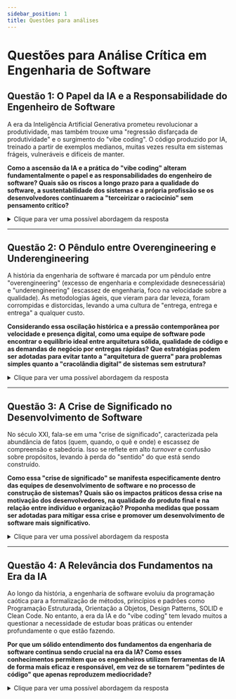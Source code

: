 ```yaml
---
sidebar_position: 1
title: Questões para análises
---
```


# Questões para Análise Crítica em Engenharia de Software

## Questão 1: O Papel da IA e a Responsabilidade do Engenheiro de Software

A era da Inteligência Artificial Generativa prometeu revolucionar a produtividade, mas também trouxe uma "regressão disfarçada de produtividade" e o surgimento do "vibe coding". O código produzido por IA, treinado a partir de exemplos medianos, muitas vezes resulta em sistemas frágeis, vulneráveis e difíceis de manter.

**Como a ascensão da IA e a prática do "vibe coding" alteram fundamentalmente o papel e as responsabilidades do engenheiro de software? Quais são os riscos a longo prazo para a qualidade do software, a sustentabilidade dos sistemas e a própria profissão se os desenvolvedores continuarem a "terceirizar o raciocínio" sem pensamento crítico?**

<details>
  <summary>Clique para ver uma possível abordagem da resposta</summary>
  
  A ascensão da IA e o "vibe coding" podem transformar o engenheiro de software de um "arquiteto de soluções" para, em alguns casos, um "pedinte de código" ou "entregador de tickets". O programador corre o risco de perder a capacidade fundamental de raciocinar, projetar e implementar soluções sólidas, acreditando que "pensar demais é desperdício" e que "arquitetura é frescura".

  Os riscos a longo prazo são significativos:
  *   **Degradação da Qualidade do Software**: A IA, ao reproduzir código medíocre, gera soluções duplicadas, vulneráveis e de procedência duvidosa, levando a sistemas frágeis e impossíveis de dar manutenção. Isso cria um ciclo de mediocridade que se retroalimenta.
  *   **Sustentabilidade dos Sistemas**: A falta de entendimento sobre lógica, arquitetura, refatoração, escalabilidade e performance resulta em uma "colcha de retalhos imprevisível" que ninguém ousa tocar ou refatorar. Isso compromete diretamente a longevidade e a evolução dos sistemas.
  *   **Esvaziamento da Profissão**: A IA não decide, não pensa, não projeta sistemas, não conhece o domínio, não tem empatia pelo usuário. A profissão de programador não será destruída pela IA em si, mas pela preguiça de não exercer pensamento crítico e responsabilidade técnica. Sem esses fundamentos, o engenheiro de software se torna um mero "copiador e colador" sem compreensão real do impacto de seu trabalho.
</details>

---

## Questão 2: O Pêndulo entre Overengineering e Underengineering

A história da engenharia de software é marcada por um pêndulo entre "overengineering" (excesso de engenharia e complexidade desnecessária) e "underengineering" (escassez de engenharia, foco na velocidade sobre a qualidade). As metodologias ágeis, que vieram para dar leveza, foram corrompidas e distorcidas, levando a uma cultura de "entrega, entrega e entrega" a qualquer custo.

**Considerando essa oscilação histórica e a pressão contemporânea por velocidade e presença digital, como uma equipe de software pode encontrar o equilíbrio ideal entre arquitetura sólida, qualidade de código e as demandas de negócio por entregas rápidas? Que estratégias podem ser adotadas para evitar tanto a "arquitetura de guerra" para problemas simples quanto a "cracolândia digital" de sistemas sem estrutura?**

<details>
  <summary>Clique para ver uma possível abordagem da resposta</summary>
  
  Encontrar o equilíbrio requer uma abordagem multifacetada que valorize tanto a excelência técnica quanto a agilidade do negócio. Estratégias incluem:

  *   **Pensamento Crítico e Simplicidade**: Resistir à tentação de aplicar "arquiteturas de guerra" a problemas simples, valorizando a solução mais direta que resolve o problema. O overengineering muitas vezes confunde complexidade com senioridade.
  *   **Adaptação dos Princípios e Padrões**: Utilizar princípios como SOLID e Design Patterns como ferramentas para guiar o design de código, mas sem transformá-los em dogmas. É crucial entender o *porquê* de cada prática.
  *   **Reafirmar a Essência Ágil**: Resgatar os valores originais do Manifesto Ágil, focando em pessoas, software funcionando e colaboração. Isso significa entregar valor real, e não apenas fechar tickets.
  *   **Investimento Contínuo em Fundamentos**: Desenvolvedores precisam fortalecer bases como programação estruturada, orientação a objetos, algoritmos e estruturas de dados para tomar decisões arquiteturais conscientes.
  *   **Cultura de Qualidade Integrada**: Testes automatizados, revisão de código e refatoração devem ser parte intrínseca do processo, e não opcionais. Escrever código de qualidade deve ser um valor cultural.
  *   **Equilíbrio Estratégia vs. Arquitetura**: Entender que a melhor arquitetura emerge de equipes auto-organizadas. É um desafio contínuo equilibrar estratégia e arquitetura dentro do contexto de cada projeto.
</details>

---

## Questão 3: A Crise de Significado no Desenvolvimento de Software

No século XXI, fala-se em uma "crise de significado", caracterizada pela abundância de fatos (quem, quando, o quê e onde) e escassez de compreensão e sabedoria. Isso se reflete em alto *turnover* e confusão sobre propósitos, levando à perda do "sentido" do que está sendo construído.

**Como essa "crise de significado" se manifesta especificamente dentro das equipes de desenvolvimento de software e no processo de construção de sistemas? Quais são os impactos práticos dessa crise na motivação dos desenvolvedores, na qualidade do produto final e na relação entre indivíduo e organização? Proponha medidas que possam ser adotadas para mitigar essa crise e promover um desenvolvimento de software mais significativo.**

<details>
  <summary>Clique para ver uma possível abordagem da resposta</summary>
  
  A "crise de significado" se manifesta quando a atenção excessiva aos números (tickets entregues, prazos, funcionalidades) ofusca o propósito e o impacto real do que está sendo construído. Em vez de pensar no valor entregue ao cliente, o programador se torna um "executor de tarefas".

  Os impactos práticos são:
  *   **Motivação e Engajamento**: Altos índices de *turnover* refletem a confusão de pessoas e empresas quanto ao que querem e precisam. Desenvolvedores se desmotivam, perdendo a conexão com o propósito do negócio.
  *   **Qualidade do Produto**: A falta de compreensão do domínio leva a soluções superficiais. O código vira um fim em si mesmo, não um meio para resolver problemas reais.
  *   **Relação Indivíduo-Organização**: Muitas vezes a organização não sabe responder "Por que você está aqui?" e o indivíduo não sabe responder "Por que eu estou lá?". Isso mina o alinhamento e a construção de um propósito comum.

  Para mitigar essa crise:
  *   **Foco na Síntese e Compreensão**: Requisitos devem ser tratados como oportunidades de ampliar significado, não apenas como tarefas a executar.
  *   **Linguagem Ubíqua e DDD**: Adotar Domain-Driven Design conecta o código ao negócio, criando uma linguagem comum entre desenvolvedores e especialistas.
  *   **Compreensão do Impacto Social**: Conscientizar os desenvolvedores de que sistemas impactam vidas em áreas críticas como saúde, transporte e segurança.
  *   **Alinhamento de Propósitos**: Organizações e indivíduos devem responder juntos "Por que você está aqui?" e "Por que eu estou lá?", construindo significado mútuo.
</details>

---

## Questão 4: A Relevância dos Fundamentos na Era da IA

Ao longo da história, a engenharia de software evoluiu da programação caótica para a formalização de métodos, princípios e padrões como Programação Estruturada, Orientação a Objetos, Design Patterns, SOLID e Clean Code. No entanto, a era da IA e do "vibe coding" tem levado muitos a questionar a necessidade de estudar boas práticas ou entender profundamente o que estão fazendo.

**Por que um sólido entendimento dos fundamentos da engenharia de software continua sendo crucial na era da IA? Como esses conhecimentos permitem que os engenheiros utilizem ferramentas de IA de forma mais eficaz e responsável, em vez de se tornarem "pedintes de código" que apenas reproduzem mediocridade?**

<details>
  <summary>Clique para ver uma possível abordagem da resposta</summary>
  
  Um sólido entendimento dos fundamentos é mais crucial do que nunca porque a IA apenas reflete o que já foi produzido; ela não decide, não projeta sistemas e não compreende o domínio do negócio. Sem fundamentos, o engenheiro não consegue discernir a qualidade do código gerado.

  Esses conhecimentos permitem:
  *   **Pensamento Crítico e Avaliação**: Padrões e princípios oferecem um vocabulário universal que ajuda a avaliar criticamente a saída da IA.
  *   **Responsabilidade Técnica**: Clean Code e princípios arquiteturais reforçam a responsabilidade pela qualidade. A IA não tem responsabilidade; o engenheiro tem.
  *   **Projetar e Arquitetar Sistemas**: A IA gera blocos de código, mas não projeta sistemas nem compreende usuários. O engenheiro define o "porquê" e o "como".
  *   **Refatoração e Manutenção**: Fundamentos como modularidade e desacoplamento permitem manter e evoluir sistemas com segurança.
  *   **Adaptabilidade e Evolução**: A história mostra que mudança é constante. Padrões e princípios tornam o software flexível, algo que a IA sozinha não garante.

  Em suma, os fundamentos transformam a IA de uma muleta em uma ferramenta poderosa, permitindo construir soluções robustas e sustentáveis.
</details>
